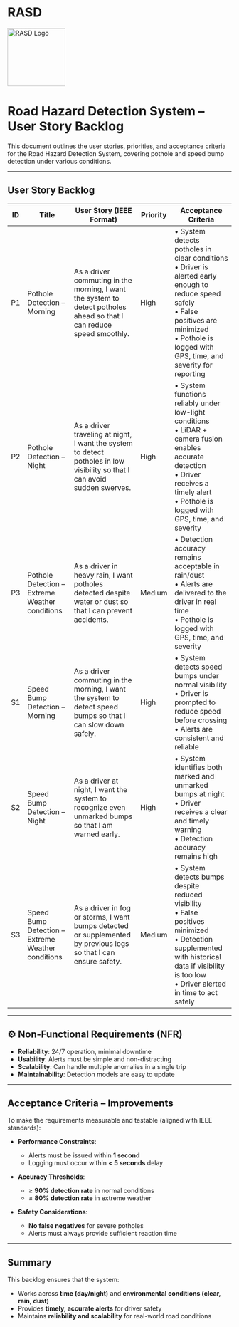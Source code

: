 # RASD

  <img src="C:\Users\Jujus account\Downloads\RASD logo.JPG" alt="RASD Logo" width="130"/>

# Road Hazard Detection System – User Story Backlog

This document outlines the user stories, priorities, and acceptance criteria for the Road Hazard Detection System, covering pothole and speed bump detection under various conditions.

---

##  User Story Backlog

| ID  | Title                           | User Story (IEEE Format)                                                                                                                                         | Priority | Acceptance Criteria                                                                                                                                                                                                 |
|-----|---------------------------------|------------------------------------------------------------------------------------------------------------------------------------------------------------------|----------|----------------------------------------------------------------------------------------------------------------------------------------------------------------------------------------------------------------------|
| P1  | Pothole Detection – Morning     | As a driver commuting in the morning, I want the system to detect potholes ahead so that I can reduce speed smoothly.                                             | High     | • System detects potholes in clear conditions <br> • Driver is alerted early enough to reduce speed safely <br> • False positives are minimized <br> • Pothole is logged with GPS, time, and severity for reporting |
| P2  | Pothole Detection – Night       | As a driver traveling at night, I want the system to detect potholes in low visibility so that I can avoid sudden swerves.                                        | High     | • System functions reliably under low-light conditions <br> • LiDAR + camera fusion enables accurate detection <br> • Driver receives a timely alert <br> • Pothole is logged with GPS, time, and severity          |
| P3  | Pothole Detection – Extreme Weather conditions  | As a driver in heavy rain, I want potholes detected despite water or dust so that I can prevent accidents.                                                        | Medium   | • Detection accuracy remains acceptable in rain/dust <br> • Alerts are delivered to the driver in real time <br> • Pothole is logged with GPS, time, and severity                                                    |
| S1  | Speed Bump Detection – Morning  | As a driver commuting in the morning, I want the system to detect speed bumps so that I can slow down safely.                                                     | High     | • System detects speed bumps under normal visibility <br> • Driver is prompted to reduce speed before crossing <br> • Alerts are consistent and reliable                                                             |
| S2  | Speed Bump Detection – Night    | As a driver at night, I want the system to recognize even unmarked bumps so that I am warned early.                                                               | High     | • System identifies both marked and unmarked bumps at night <br> • Driver receives a clear and timely warning <br> • Detection accuracy remains high                                                                 |
| S3  | Speed Bump Detection – Extreme Weather conditions | As a driver in fog or storms, I want bumps detected or supplemented by previous logs so that I can ensure safety.                                                | Medium   | • System detects bumps despite reduced visibility <br> • False positives minimized <br> • Detection supplemented with historical data if visibility is too low <br> • Driver alerted in time to act safely          |

---

## ⚙️ Non-Functional Requirements (NFR)

- **Reliability**: 24/7 operation, minimal downtime  
- **Usability**: Alerts must be simple and non-distracting  
- **Scalability**: Can handle multiple anomalies in a single trip  
- **Maintainability**: Detection models are easy to update  

---

##  Acceptance Criteria – Improvements

To make the requirements measurable and testable (aligned with IEEE standards):

- **Performance Constraints**:  
  - Alerts must be issued within **1 second**  
  - Logging must occur within **< 5 seconds** delay  

- **Accuracy Thresholds**:  
  - ≥ **90% detection rate** in normal conditions  
  - ≥ **80% detection rate** in extreme weather  

- **Safety Considerations**:  
  - **No false negatives** for severe potholes  
  - Alerts must always provide sufficient reaction time  

---

##  Summary

This backlog ensures that the system:  
- Works across **time (day/night)** and **environmental conditions (clear, rain, dust)**  
- Provides **timely, accurate alerts** for driver safety  
- Maintains **reliability and scalability** for real-world road conditions  

